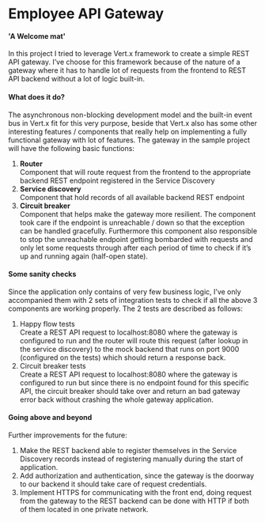 # Employee API Gateway

#### 'A Welcome mat'
In this project I tried to leverage Vert.x framework to create a simple REST API gateway. I’ve choose for this framework because of the nature of a gateway where it has to handle lot of requests from the frontend to REST API backend without a lot of logic built-in. 

#### What does it do?
The asynchronous non-blocking development model and the built-in event bus in Vert.x fit for this very purpose, beside that Vert.x also has some other interesting features / components that really help on implementing a fully functional gateway with lot of features. The gateway in the sample project will have the following basic functions:
1. **Router**
<br />Component that will route request from the frontend to the appropriate backend REST endpoint registered in the Service Discovery
2. **Service discovery**
<br />Component that hold records of all available backend REST endpoint
3. **Circuit breaker**
<br />Component that helps make the gateway more resilient. The component took care if the endpoint is unreachable / down so that the exception can be handled gracefully. Furthermore this component also responsible to stop the unreachable endpoint getting bombarded with requests and only let some requests through after each period of time to check if it’s up and running again (half-open state).

#### Some sanity checks
Since the application only contains of very few business logic, I’ve only accompanied them with 2 sets of integration tests to check if all the above 3 components are working properly. The 2 tests are described as follows:
1. Happy flow tests
<br />Create a REST API request to localhost:8080 where the gateway is configured to run and the router will route this request (after lookup in the service discovery) to the mock backend that runs on port 9000 (configured on the tests) which should return a response back.
2. Circuit breaker tests
<br />Create a REST API request to localhost:8080 where the gateway is configured to run but since there is no endpoint found for this specific API, the circuit breaker should take over and return an bad gateway error back without crashing the whole gateway application.

#### Going above and beyond
Further improvements for the future:
1. Make the REST backend able to register themselves in the Service Discovery records instead of registering manually during the start of application.
2. Add authorization and authentication, since the gateway is the doorway to our backend it should take care of request credentials.
3. Implement HTTPS for communicating with the front end, doing request from the gateway to the REST backend can be done with HTTP if both of them located in one private network.
